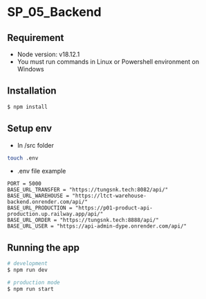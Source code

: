 # SP_05_Backend
## Requirement
- Node version: v18.12.1
- You must run commands in Linux or Powershell environment on Windows
## Installation

```bash
$ npm install
```
## Setup env
- In /src folder
```bash
touch .env
```
- .env file example
```
PORT = 5000
BASE_URL_TRANSFER = "https://tungsnk.tech:8082/api/"
BASE_URL_WAREHOUSE = "https://ltct-warehouse-backend.onrender.com/api/"
BASE_URL_PRODUCTION = "https://p01-product-api-production.up.railway.app/api/"
BASE_URL_ORDER = "https://tungsnk.tech:8888/api/"
BASE_URL_USER = "https://api-admin-dype.onrender.com/api/"

```

## Running the app

```bash
# development
$ npm run dev

# production mode
$ npm run start
```
